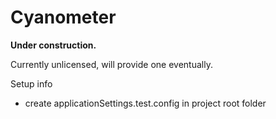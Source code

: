 # Cyanometer

**Under construction.**

Currently unlicensed, will provide one eventually.

Setup info
- create applicationSettings.test.config in project root folder